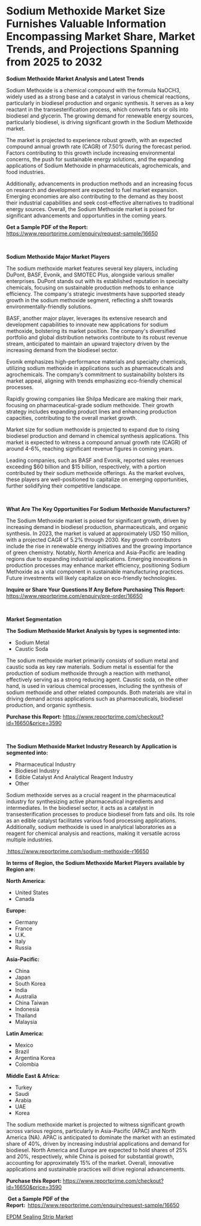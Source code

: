 <p><h1>Sodium Methoxide Market Size Furnishes Valuable Information Encompassing Market Share, Market Trends, and Projections Spanning from 2025 to 2032</h1></p><p><strong>Sodium Methoxide Market Analysis and Latest Trends</strong></p>
<p><p>Sodium Methoxide is a chemical compound with the formula NaOCH3, widely used as a strong base and a catalyst in various chemical reactions, particularly in biodiesel production and organic synthesis. It serves as a key reactant in the transesterification process, which converts fats or oils into biodiesel and glycerin. The growing demand for renewable energy sources, particularly biodiesel, is driving significant growth in the Sodium Methoxide market.</p><p>The market is projected to experience robust growth, with an expected compound annual growth rate (CAGR) of 7.50% during the forecast period. Factors contributing to this growth include increasing environmental concerns, the push for sustainable energy solutions, and the expanding applications of Sodium Methoxide in pharmaceuticals, agrochemicals, and food industries. </p><p>Additionally, advancements in production methods and an increasing focus on research and development are expected to fuel market expansion. Emerging economies are also contributing to the demand as they boost their industrial capabilities and seek cost-effective alternatives to traditional energy sources. Overall, the Sodium Methoxide market is poised for significant advancements and opportunities in the coming years.</p></p>
<p><strong>Get a Sample PDF of the Report:&nbsp;</strong> <a href="https://www.reportprime.com/enquiry/request-sample/16650?utm_campaign=3060&utm_medium=2&utm_source=Github&utm_content=ia&utm_term=18032025&utm_id=sodium-methoxide">https://www.reportprime.com/enquiry/request-sample/16650</a></p>
<p>&nbsp;</p>
<p><strong>Sodium Methoxide Major Market Players</strong></p>
<p><p>The sodium methoxide market features several key players, including DuPont, BASF, Evonik, and SMOTEC Plus, alongside various smaller enterprises. DuPont stands out with its established reputation in specialty chemicals, focusing on sustainable production methods to enhance efficiency. The company's strategic investments have supported steady growth in the sodium methoxide segment, reflecting a shift towards environmentally-friendly solutions.</p><p>BASF, another major player, leverages its extensive research and development capabilities to innovate new applications for sodium methoxide, bolstering its market position. The company's diversified portfolio and global distribution networks contribute to its robust revenue stream, anticipated to maintain an upward trajectory driven by the increasing demand from the biodiesel sector.</p><p>Evonik emphasizes high-performance materials and specialty chemicals, utilizing sodium methoxide in applications such as pharmaceuticals and agrochemicals. The company’s commitment to sustainability bolsters its market appeal, aligning with trends emphasizing eco-friendly chemical processes.</p><p>Rapidly growing companies like Shilpa Medicare are making their mark, focusing on pharmaceutical-grade sodium methoxide. Their growth strategy includes expanding product lines and enhancing production capacities, contributing to the overall market growth.</p><p>Market size for sodium methoxide is projected to expand due to rising biodiesel production and demand in chemical synthesis applications. This market is expected to witness a compound annual growth rate (CAGR) of around 4-6%, reaching significant revenue figures in coming years.</p><p>Leading companies, such as BASF and Evonik, reported sales revenues exceeding $60 billion and $15 billion, respectively, with a portion contributed by their sodium methoxide offerings. As the market evolves, these players are well-positioned to capitalize on emerging opportunities, further solidifying their competitive landscape.</p></p>
<p>&nbsp;</p>
<p><strong>What Are The Key Opportunities For Sodium Methoxide Manufacturers?</strong></p>
<p><p>The Sodium Methoxide market is poised for significant growth, driven by increasing demand in biodiesel production, pharmaceuticals, and organic synthesis. In 2023, the market is valued at approximately USD 150 million, with a projected CAGR of 5.2% through 2030. Key growth contributors include the rise in renewable energy initiatives and the growing importance of green chemistry. Notably, North America and Asia-Pacific are leading regions due to expanding industrial applications. Emerging innovations in production processes may enhance market efficiency, positioning Sodium Methoxide as a vital component in sustainable manufacturing practices. Future investments will likely capitalize on eco-friendly technologies.</p></p>
<p><strong>Inquire or Share Your Questions If Any Before Purchasing This Report:</strong> <a href="https://www.reportprime.com/enquiry/pre-order/16650?utm_campaign=3060&utm_medium=2&utm_source=Github&utm_content=ia&utm_term=18032025&utm_id=sodium-methoxide">https://www.reportprime.com/enquiry/pre-order/16650</a></p>
<p>&nbsp;</p>
<p><strong>Market Segmentation</strong></p>
<p><strong>The Sodium Methoxide Market Analysis by types is segmented into:</strong></p>
<p><ul><li>Sodium Metal</li><li>Caustic Soda</li></ul></p>
<p><p>The sodium methoxide market primarily consists of sodium metal and caustic soda as key raw materials. Sodium metal is essential for the production of sodium methoxide through a reaction with methanol, effectively serving as a strong reducing agent. Caustic soda, on the other hand, is used in various chemical processes, including the synthesis of sodium methoxide and other related compounds. Both materials are vital in driving demand across applications such as pharmaceuticals, biodiesel production, and organic synthesis.</p></p>
<p><strong>Purchase this Report:&nbsp;</strong><a href="https://www.reportprime.com/checkout?id=16650&price=3590&utm_campaign=3060&utm_medium=2&utm_source=Github&utm_content=ia&utm_term=18032025&utm_id=sodium-methoxide">https://www.reportprime.com/checkout?id=16650&price=3590</a></p>
<p>&nbsp;</p>
<p><strong>The Sodium Methoxide Market Industry Research by Application is segmented into:</strong></p>
<p><ul><li>Pharmaceutical Industry</li><li>Biodiesel Industry</li><li>Edible Catalyst And Analytical Reagent Industry</li><li>Other</li></ul></p>
<p><p>Sodium methoxide serves as a crucial reagent in the pharmaceutical industry for synthesizing active pharmaceutical ingredients and intermediates. In the biodiesel sector, it acts as a catalyst in transesterification processes to produce biodiesel from fats and oils. Its role as an edible catalyst facilitates various food processing applications. Additionally, sodium methoxide is used in analytical laboratories as a reagent for chemical analysis and reactions, making it versatile across multiple industries.</p></p>
<p><a href="https://www.reportprime.com/sodium-methoxide-r16650?utm_campaign=3060&utm_medium=2&utm_source=Github&utm_content=ia&utm_term=18032025&utm_id=sodium-methoxide">&nbsp;https://www.reportprime.com/sodium-methoxide-r16650</a></p>
<p><strong>In terms of Region, the Sodium Methoxide Market Players available by Region are:</strong></p>
<p>
    <p> <strong> North America: </strong>
        <ul>
            <li>United States</li>
            <li>Canada</li>
        </ul>
        </p> 
    <p> <strong> Europe: </strong>
        <ul>
            <li>Germany</li>
            <li>France</li>
            <li>U.K.</li>
            <li>Italy</li>
            <li>Russia</li>
        </ul>
        </p> 
    <p> <strong> Asia-Pacific: </strong>
        <ul>
            <li>China</li>
            <li>Japan</li>
            <li>South Korea</li>
            <li>India</li>
            <li>Australia</li>
            <li>China Taiwan</li>
            <li>Indonesia</li>
            <li>Thailand</li>
            <li>Malaysia</li>
        </ul>
        </p> 
    <p> <strong> Latin America: </strong>
        <ul>
            <li>Mexico</li>
            <li>Brazil</li>
            <li>Argentina Korea</li>
            <li>Colombia</li>
        </ul>
        </p> 
    <p> <strong> Middle East & Africa: </strong>
        <ul>
            <li>Turkey</li>
            <li>Saudi</li>
            <li>Arabia</li>
            <li>UAE</li>
            <li>Korea</li>
        </ul>
    </p>
    </p>
<p><p>The sodium methoxide market is projected to witness significant growth across various regions, particularly in Asia-Pacific (APAC) and North America (NA). APAC is anticipated to dominate the market with an estimated share of 40%, driven by increasing industrial applications and demand for biodiesel. North America and Europe are expected to hold shares of 25% and 20%, respectively, while China is poised for substantial growth, accounting for approximately 15% of the market. Overall, innovative applications and sustainable practices will drive regional advancements.</p></p>
<p><strong>Purchase this Report: </strong><a href="https://www.reportprime.com/checkout?id=16650&price=3590&utm_campaign=3060&utm_medium=2&utm_source=Github&utm_content=ia&utm_term=18032025&utm_id=sodium-methoxide">https://www.reportprime.com/checkout?id=16650&price=3590</a></p>
<p>&nbsp;<strong>Get a Sample PDF of the Report:&nbsp;&nbsp;</strong><a href="https://www.reportprime.com/enquiry/request-sample/16650?utm_campaign=3060&utm_medium=2&utm_source=Github&utm_content=ia&utm_term=18032025&utm_id=sodium-methoxide">https://www.reportprime.com/enquiry/request-sample/16650</a></p>
<p><strong></strong></p>
<p><p><a href="https://github.com/lalolatiot/Market-Research-Report-List-1/blob/main/epdm-sealing-strip-market.md?utm_campaign=3060&utm_medium=2&utm_source=Github&utm_content=ia&utm_term=18032025&utm_id=sodium-methoxide">EPDM Sealing Strip Market</a></p></p>